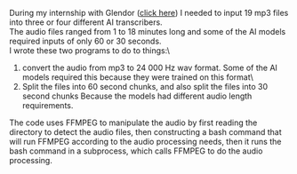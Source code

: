 During my internship with Glendor ([click here](https://glendor.com/)) I needed to input 19 mp3 files into three or four different AI transcribers.\
The audio files ranged from 1 to 18 minutes long and some of the AI models required inputs of only 60 or 30 seconds.\
I wrote these two programs to do to things:\
  1) convert the audio from mp3 to 24 000 Hz wav format. Some of the AI models required this because they were trained on this format\
  2) Split the files into 60 second chunks, and also split the files into 30 second chunks Because the models had different audio length requirements.

The code uses FFMPEG to manipulate the audio by first reading the directory to detect the audio files, then constructing a bash command that will run FFMPEG according to the audio processing needs, then it runs the bash command in a subprocess, which calls FFMPEG to do the audio processing.

